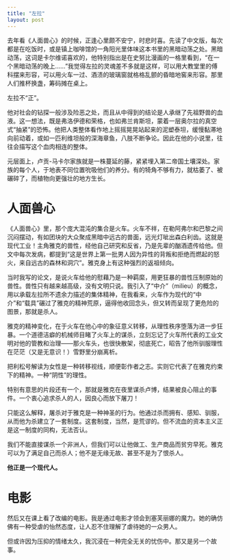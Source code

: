 ```yaml
---
title: "左拉"
layout: post
---
```

去年看《人面兽心》的时候，正逢心里颇不安宁，时悲时喜。先读了中文版，每次都是在吃饭时，或是镇上咖啡馆的一角阳光里体味这本书里的黑暗动荡之处。黑暗动荡，这词是卡尔维诺喜欢的，他特别指出是在史努比漫画的一格里看到，“在一个黑暗动荡的晚上……”我觉得左拉的灵魂差不多就是这样，可以用大教堂里的傅科摆来形容，可以用火车一过、酒渍的玻璃窗就格格乱颤的昏暗地窖来形容。那里人们推杯换盏，筹码摊在桌上。

左拉不“正”。

他对社会的钻探一般涉及险恶之处，而且从中得到的结论是人承继了先祖野兽的血液。这一想法，既是弗洛伊德和荣格，也如弗兰肯斯坦，蒙着一层奥尔拉的真空式“抽紧”的恐怖。他把人类整体看作地上摇摇晃晃站起来的泥塑泰坦，缓慢黏滞地向前动着，或如一匹利维坦般的深海章鱼，八肢不断争论。因此在他的小说里，往往会描写这个血肉相连的整体。

元层面上，卢贡-马卡尔家族就是一株蔓延的藤，紧紧埋入第二帝国土壤深处。家族的每个人，于地表不同位置吮吸他们的养分。有的犄角不够有力，就枯萎了、被碾碎了，而植物向更强壮的地方生长。

# 人面兽心
《人面兽心》里，那个庞大混沌的集合是火车。火车不祥，在勒阿弗尔和巴黎之间沉闷摆动，有如团块的大众聚成黑暗中远古的兽面，远光灯呲出森白利齿。这就是现代工业！主角雅克的兽性，经他自己研究和反省，乃是先辈的酗酒遗传给他。但文中每次发病，都提到“这是世界上第一批男人因为异性的背叛和拒绝而燃起的怒火，来自远古的森林和洞穴”。雅克身上有这种强烈的返祖倾向。

当时我写的论文，是说火车给他的慰藉乃是一种羁縻，用更狂暴的兽性压制原始的兽性。兽性只有越来越高级，没有文明只说。我引入了“中介”（milieu）的概念，用以承载左拉所不遗余力描述的集体精神，在我看来，火车作为现代的“中介”和“载具”碾过了雅克的精神荒原，逼得他收回念头，但又转而呈现了更危险的图景，那就是杀人。

雅克的精神变化，在于火车在他心中的象征意义转移，从理性秩序堕落为进一步狂暴。一个道德洁癖的机械师目睹了火车上的谋杀，立刻忘记了火车所代表的工业文明对他的管教和治理——那火车头，也很快散架，彻底死亡，昭告了他所驯服理性在茫茫（又是无意识！）雪野里分崩离析。

把利松号解读为女性是一种转移视线，顺便彰作者之志。实则它代表了在雅克约束下的精神。一种“阴性”的理性。

特别有意思的片段还有一个，那就是雅克在夜里谋杀卢博，结果被良心阻止的事件。一个衷心追求杀人的人，因良心而放下屠刀！

只能这么解释，屠杀对于雅克是一种神圣的行为。他通过杀而拥有、感知、驯服，从而他为杀建立了一套制度。这套制度，当然，是荒谬的。但不流血的资本主义正是这一制度的同构，无法否认。

我们不能直接谋杀一个非洲人，但我们可以让他做工、生产商品而贫穷早死。雅克可以为了满足自己而杀人；他不是无缘无故、甚至不是为了恨杀人。

**他正是一个现代人。**

# 电影
然后又在课上看了改编的电影。我是通过电影才领会到塞芙丽娜的魔力。她的确仿佛有一种受虐的怡然态度，让人忍不住理解了虐待她的一众男人。

但或许因为压抑的情绪太久，我沉浸在一种完全无关的忧伤中。那又是另一个故事。


